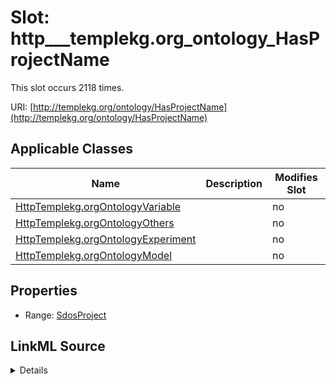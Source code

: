

# Slot: http___templekg.org_ontology_HasProjectName




This slot occurs 2118 times.


URI: [http://templekg.org/ontology/HasProjectName](http://templekg.org/ontology/HasProjectName)



<!-- no inheritance hierarchy -->





## Applicable Classes

| Name | Description | Modifies Slot |
| --- | --- | --- |
| [HttpTemplekg.orgOntologyVariable](../classes/HttpTemplekg.orgOntologyVariable.md) |  |  no  |
| [HttpTemplekg.orgOntologyOthers](../classes/HttpTemplekg.orgOntologyOthers.md) |  |  no  |
| [HttpTemplekg.orgOntologyExperiment](../classes/HttpTemplekg.orgOntologyExperiment.md) |  |  no  |
| [HttpTemplekg.orgOntologyModel](../classes/HttpTemplekg.orgOntologyModel.md) |  |  no  |







## Properties

* Range: [SdosProject](../classes/SdosProject.md)







## LinkML Source

<details>

```yaml
name: http___templekg.org_ontology_HasProjectName
from_schema: okns:climatepub4-kg
rank: 1000
slot_uri: http://templekg.org/ontology/HasProjectName
alias: http___templekg.org_ontology_HasProjectName
domain_of:
- http___templekg.org_ontology_Experiment
- http___templekg.org_ontology_Model
- http___templekg.org_ontology_Others
- http___templekg.org_ontology_Variable
range: sdos_Project

```
</details>